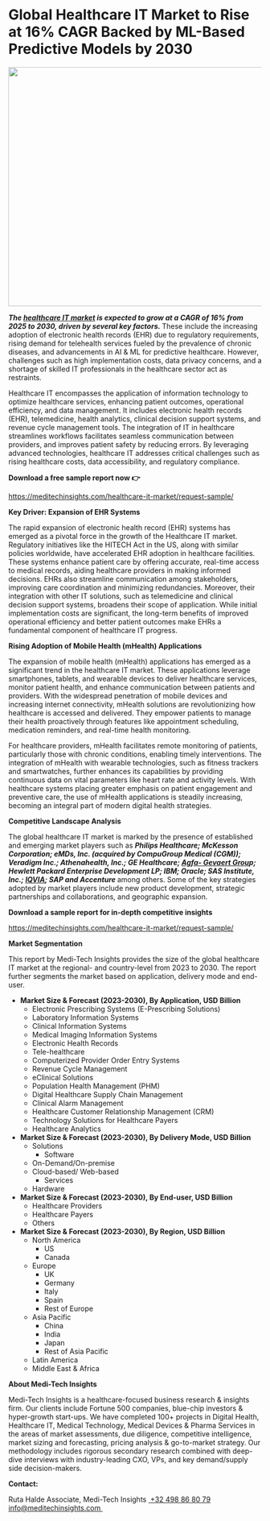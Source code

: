 <H1> Global Healthcare IT Market to Rise at 16% CAGR Backed by ML-Based Predictive Models by 2030 </H1>
<img class="alignnone size-full wp-image-1607" src="http://dailyinvestorhub.com/wp-content/uploads/2025/04/HealthcareIT5.png" alt="" width="752" height="475" />

<strong><em>The </em></strong><a href="https://meditechinsights.com/healthcare-it-market/"><strong><em>healthcare IT market</em></strong></a><strong><em> is expected to grow at a CAGR of 16% from 2025 to 2030, driven by several key factors. </em></strong>These include the increasing adoption of electronic health records (EHR) due to regulatory requirements, rising demand for telehealth services fueled by the prevalence of chronic diseases, and advancements in AI &amp; ML for predictive healthcare. However, challenges such as high implementation costs, data privacy concerns, and a shortage of skilled IT professionals in the healthcare sector act as restraints.

Healthcare IT encompasses the application of information technology to optimize healthcare services, enhancing patient outcomes, operational efficiency, and data management. It includes electronic health records (EHR), telemedicine, health analytics, clinical decision support systems, and revenue cycle management tools. The integration of IT in healthcare streamlines workflows facilitates seamless communication between providers, and improves patient safety by reducing errors. By leveraging advanced technologies, healthcare IT addresses critical challenges such as rising healthcare costs, data accessibility, and regulatory compliance.

<strong>Download a free sample report now </strong><strong>👉</strong>

<a href="https://meditechinsights.com/healthcare-it-market/request-sample/">https://meditechinsights.com/healthcare-it-market/request-sample/</a>

<strong>Key Driver: Expansion of EHR Systems</strong>

The rapid expansion of electronic health record (EHR) systems has emerged as a pivotal force in the growth of the Healthcare IT market. Regulatory initiatives like the HITECH Act in the US, along with similar policies worldwide, have accelerated EHR adoption in healthcare facilities. These systems enhance patient care by offering accurate, real-time access to medical records, aiding healthcare providers in making informed decisions. EHRs also streamline communication among stakeholders, improving care coordination and minimizing redundancies. Moreover, their integration with other IT solutions, such as telemedicine and clinical decision support systems, broadens their scope of application. While initial implementation costs are significant, the long-term benefits of improved operational efficiency and better patient outcomes make EHRs a fundamental component of healthcare IT progress.

<strong>Rising Adoption of Mobile Health (mHealth) Applications</strong>

The expansion of mobile health (mHealth) applications has emerged as a significant trend in the healthcare IT market. These applications leverage smartphones, tablets, and wearable devices to deliver healthcare services, monitor patient health, and enhance communication between patients and providers. With the widespread penetration of mobile devices and increasing internet connectivity, mHealth solutions are revolutionizing how healthcare is accessed and delivered. They empower patients to manage their health proactively through features like appointment scheduling, medication reminders, and real-time health monitoring.

For healthcare providers, mHealth facilitates remote monitoring of patients, particularly those with chronic conditions, enabling timely interventions. The integration of mHealth with wearable technologies, such as fitness trackers and smartwatches, further enhances its capabilities by providing continuous data on vital parameters like heart rate and activity levels. With healthcare systems placing greater emphasis on patient engagement and preventive care, the use of mHealth applications is steadily increasing, becoming an integral part of modern digital health strategies.

<strong>Competitive Landscape Analysis</strong>

The global healthcare IT market is marked by the presence of established and emerging market players such as <strong><em>Philips Healthcare; McKesson Corporation; eMDs, Inc. (acquired by CompuGroup Medical (CGM)); Veradigm Inc.; Athenahealth, Inc.; GE Healthcare; </em></strong><a href="https://www.agfa.com/"><strong><em>Agfa- Gevaert Grou</em></strong></a><strong><em>p; Hewlett Packard Enterprise Development LP; IBM; Oracle; SAS Institute, Inc.; </em></strong><a href="https://www.iqvia.com/"><strong><em>IQVIA</em></strong></a><strong><em>; SAP and Accenture </em></strong>among others. Some of the key strategies adopted by market players include new product development, strategic partnerships and collaborations, and geographic expansion.

<strong>Download a sample report for in-depth competitive insights</strong>

<a href="https://meditechinsights.com/healthcare-it-market/request-sample/">https://meditechinsights.com/healthcare-it-market/request-sample/</a>

<strong>Market Segmentation</strong>

This report by Medi-Tech Insights provides the size of the global healthcare IT market at the regional- and country-level from 2023 to 2030. The report further segments the market based on application, delivery mode and end-user.
<ul>
 	<li><strong>Market Size &amp; Forecast (2023-2030), By Application, USD Billion</strong>
<ul>
 	<li>Electronic Prescribing Systems (E-Prescribing Solutions)</li>
 	<li>Laboratory Information Systems</li>
 	<li>Clinical Information Systems</li>
 	<li>Medical Imaging Information Systems</li>
 	<li>Electronic Health Records</li>
 	<li>Tele-healthcare</li>
 	<li>Computerized Provider Order Entry Systems</li>
 	<li>Revenue Cycle Management</li>
 	<li>eClinical Solutions</li>
 	<li>Population Health Management (PHM)</li>
 	<li>Digital Healthcare Supply Chain Management</li>
 	<li>Clinical Alarm Management</li>
 	<li>Healthcare Customer Relationship Management (CRM)</li>
 	<li>Technology Solutions for Healthcare Payers</li>
 	<li>Healthcare Analytics</li>
</ul>
</li>
 	<li><strong>Market Size &amp; Forecast (2023-2030), By Delivery Mode, USD Billion</strong>
<ul>
 	<li>Solutions
<ul>
 	<li>Software</li>
</ul>
</li>
 	<li>On-Demand/On-premise</li>
 	<li>Cloud-based/ Web-based
<ul>
 	<li>Services</li>
</ul>
</li>
 	<li>Hardware</li>
</ul>
</li>
 	<li><strong>Market Size &amp; Forecast (2023-2030), By End-user, USD Billion</strong>
<ul>
 	<li>Healthcare Providers</li>
 	<li>Healthcare Payers</li>
 	<li>Others</li>
</ul>
</li>
 	<li><strong>Market Size &amp; Forecast (2023-2030), By Region, USD Billion</strong>
<ul>
 	<li>North America
<ul>
 	<li>US</li>
 	<li>Canada</li>
</ul>
</li>
 	<li>Europe
<ul>
 	<li>UK</li>
 	<li>Germany</li>
 	<li>Italy</li>
 	<li>Spain</li>
 	<li>Rest of Europe</li>
</ul>
</li>
 	<li>Asia Pacific
<ul>
 	<li>China</li>
 	<li>India</li>
 	<li>Japan</li>
 	<li>Rest of Asia Pacific</li>
</ul>
</li>
 	<li>Latin America</li>
 	<li>Middle East &amp; Africa</li>
</ul>
</li>
</ul>
<strong>About Medi-Tech Insights</strong>

Medi-Tech Insights is a healthcare-focused business research &amp; insights firm. Our clients include Fortune 500 companies, blue-chip investors &amp; hyper-growth start-ups. We have completed 100+ projects in Digital Health, Healthcare IT, Medical Technology, Medical Devices &amp; Pharma Services in the areas of market assessments, due diligence, competitive intelligence, market sizing and forecasting, pricing analysis &amp; go-to-market strategy. Our methodology includes rigorous secondary research combined with deep-dive interviews with industry-leading CXO, VPs, and key demand/supply side decision-makers.

<strong>Contact:</strong>

Ruta Halde
Associate, Medi-Tech Insights
<u> +32 498 86 80 79
</u><a href="mailto:info@meditechinsights.com">info@meditechinsights.com</a><u> </u>
